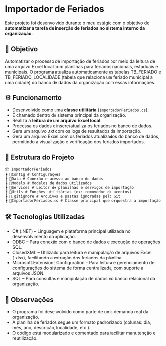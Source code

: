﻿# Importador de Feriados

Este projeto foi desenvolvido durante o meu estágio com o objetivo de **automatizar a tarefa de inserção de feriados no sistema interno da organização**.

## 📌 Objetivo

Automatizar o processo de importação de feriados por meio da leitura de uma arquivo Excel local com planilhas para feriados nacionais, estaduais e municipais. O programa atualiza automaticamente as tabelas TB_FERIADO e TB_FERIADO_LOCALIDADE (tabela que relaciona um feriado municipal a uma cidade) do banco de dados da organização com essas informações.

## ⚙️ Funcionamento

- Desenvolvido como uma **classe utilitária** (`ImportadorFeriados.cs`).
- É chamado dentro do sistema principal da organização.
- Realiza a **leitura de um arquivo Excel local**.
- Processa os dados e insere/atualiza os feriados no banco de dados.
- Gera um arquivo .txt com os logs de resultados da importação.
- Gera um arquivo Excel com os feriados atualizados do banco de dados, permitindo a visualização e verificação dos feriados importados.

## 📁 Estrutura do Projeto

```
📦 ImportadorFeriados
┣ 📂Config # Configurações
┣ 📂Data # Conexão e acesso ao banco de dados
┣ 📂Models # Modelos de dados utilizados
┣ 📂Services # Leitor de planilhas e serviços de importação
┣ 📂Utils # Funções utilitárias (ex: removedor de acentos)
┣ 📜.gitignore # Arquivos e pastas ignoradas pelo Git
┣ 📜ImportadorFeriados.cs # Classe principal que orquestra a importação
````

## 🛠️ Tecnologias Utilizadas

- C# (.NET) – Linguagem e plataforma principal utilizada no desenvolvimento da aplicação.
- ODBC – Para conexão com o banco de dados e execução de operações SQL.
- ClosedXML – Utilizado para leitura e manipulação de arquivos Excel (.xlsx), facilitando a extração dos feriados da planilha.
- Microsoft.Extensions.Configuration – Para leitura e gerenciamento de configurações do sistema de forma centralizada, com suporte a arquivos JSON.
- SQL – Para consultas e manipulação de dados no banco relacional da organização.

## 📌 Observações

- O programa foi desenvolvido como parte de uma demanda real da organização.
- A planilha de feriados segue um formato padronizado (colunas: dia, mês, ano, descrição, localidade, etc.).
- O código está modularizado e comentado para facilitar manutenção e reutilização.
